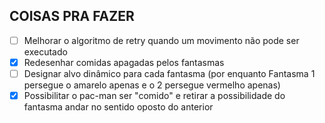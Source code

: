 ## COISAS PRA FAZER

- [ ] Melhorar o algoritmo de retry quando um movimento não pode ser executado
- [X] Redesenhar comidas apagadas pelos fantasmas
- [ ] Designar alvo dinâmico para cada fantasma (por enquanto Fantasma 1 persegue o amarelo apenas e o 2 persegue vermelho apenas)
- [X] Possibilitar o pac-man ser "comido" e retirar a possibilidade do fantasma andar no sentido oposto do anterior

